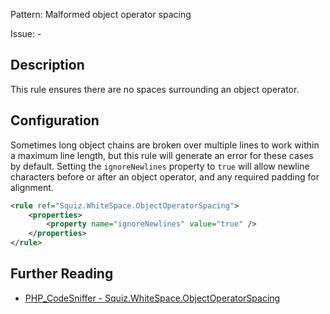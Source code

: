 Pattern: Malformed object operator spacing

Issue: -

## Description

This rule ensures there are no spaces surrounding an object operator. 

## Configuration

Sometimes long object chains are broken over multiple lines to work within a maximum line length, but this rule will generate an error for these cases by default. Setting the `ignoreNewlines` property to `true` will allow newline characters before or after an object operator, and any required padding for alignment.

```xml
<rule ref="Squiz.WhiteSpace.ObjectOperatorSpacing">
    <properties>
        <property name="ignoreNewlines" value="true" />
    </properties>
</rule>
```

## Further Reading

* [PHP_CodeSniffer - Squiz.WhiteSpace.ObjectOperatorSpacing](https://github.com/squizlabs/PHP_CodeSniffer/blob/master/src/Standards/Squiz/Sniffs/WhiteSpace/ObjectOperatorSpacingSniff.php)